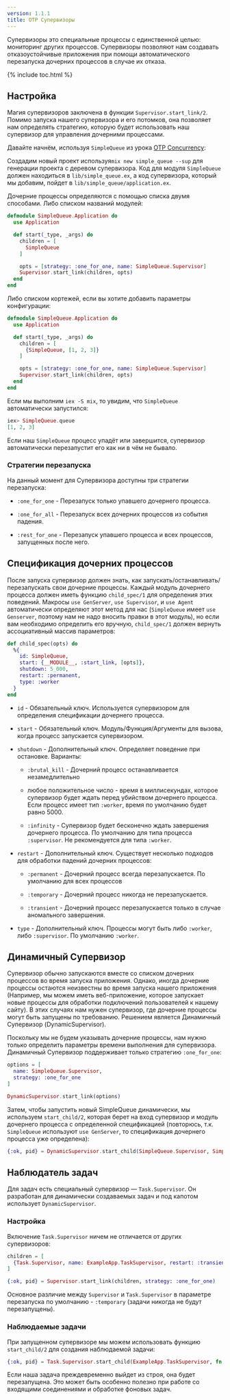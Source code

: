 ```yaml
---
version: 1.1.1
title: OTP Супервизоры
---
```


Супервизоры это специальные процессы с единственной целью: мониторинг других процессов. Супервизоры позволяют нам создавать отказоустойчивые приложения при помощи автоматического перезапуска дочерних процессов в случае их отказа.

{% include toc.html %}

## Настройка

Магия супервизоров заключена в функции `Supervisor.start_link/2`.  Помимо запуска нашего супервизора и его потомков, она позволяет нам определять стратегию, которую будет использовать наш супервизор для управления дочерними процессами.

Давайте начнём, используя `SimpleQueue` из урока [OTP Concurrency](../../advanced/otp-concurrency):

Создадим новый проект используя`mix new simple_queue --sup` для генерации проекта с деревом супервизора. Код для модуля `SimpleQueue` должен находиться в `lib/simple_queue.ex`, а код супервизора, который мы добавим, пойдет в `lib/simple_queue/application.ex`.

Дочерние процессы определяются с помощью списка двумя способами. Либо списком названий модулей:

```elixir
defmodule SimpleQueue.Application do
  use Application

  def start(_type, _args) do
    children = [
      SimpleQueue
    ]

    opts = [strategy: :one_for_one, name: SimpleQueue.Supervisor]
    Supervisor.start_link(children, opts)
  end
end
```

Либо списком кортежей, если вы хотите добавить параметры конфигурации:

```elixir
defmodule SimpleQueue.Application do
  use Application

  def start(_type, _args) do
    children = [
      {SimpleQueue, [1, 2, 3]}
    ]

    opts = [strategy: :one_for_one, name: SimpleQueue.Supervisor]
    Supervisor.start_link(children, opts)
  end
end
```

Если мы выполним `iex -S mix`, то увидим, что `SimpleQueue` автоматически запустился:

```elixir
iex> SimpleQueue.queue
[1, 2, 3]
```

Если наш `SimpleQueue` процесс упадёт или завершится, супервизор автоматически перезапустит его как ни в чём не бывало.

### Стратегии перезапуска

На данный момент для Супервизора доступны три стратегии перезапуска:

+ `:one_for_one` - Перезапуск только упавшего дочернего процесса.

+ `:one_for_all` - Перезапуск всех дочерних процессов из события падения.

+ `:rest_for_one` - Перезапуск упавшего процесса и всех процессов, запущенных после него.

## Спецификация дочерних процессов

После запуска супервизор должен знать, как запускать/останавливать/перезапускать свои дочерние процессы. Каждый модуль дочернего процесса должен иметь функцию `child_spec/1` для определения этих поведений. Макросы `use GenServer`, `use Supervisor`, и `use Agent` автоматически определяют этот метод для нас (`SimpleQueue` имеет `use Genserver`, поэтому нам не надо вносить правки в этот модуль), но если вам необходимо определить его вручную, `child_spec/1` должен вернуть ассоциативный массив параметров:

```elixir
def child_spec(opts) do
  %{
    id: SimpleQueue,
    start: {__MODULE__, :start_link, [opts]},
    shutdown: 5_000,
    restart: :permanent,
    type: :worker
  }
end
```

+ `id` - Обязательный ключ.
Используется супервизором для определения спецификации дочернего процесса.

+ `start` - Обязательный ключ.
Модуль/Функция/Аргументы для вызова, когда процесс запускается супервизором.

+ `shutdown` - Дополнительный ключ.
Определяет поведение при остановке.
Варианты:

  + `:brutal_kill` - Дочерний процесс останавливается незамедлительно

  + любое положительное число - время в миллисекундах, которое супервизор будет ждать перед убийством дочернего процесса.
Если процесс имеет тип `:worker`, время по умолчанию будет равно 5000.

  + `:infinity` - Супервизор будет бесконечно ждать завершения дочернего процесса.
По умолчанию для типа процесса `:supervisor`.
Не рекомендуется для типа `:worker`.

+ `restart` - Дополнительный ключ.
Существует несколько подходов для обработки падений дочерних процессов:

  + `:permanent` - Дочерний процесс всегда перезапускается.
По умолчанию для всех процессов

  + `:temporary` - Дочерний процесс никогда не перезапускается.

  + `:transient` - Дочерний процесс перезапускается только в случае аномального завершения.

+ `type` - Дополнительный ключ.
Процессы могут быть либо `:worker`, либо `:supervisor`.
По умолчанию `:worker`.

## Динамичный Супервизор

Супервизор обычно запускаются вместе со списком дочерних процессов во время запуска приложения. Однако, иногда дочерние процессы остаются неизвестны во время запуска нашего приложения (Например, мы можем иметь веб-приложение, которое запускает новые процессы для обработки подключений пользователей к нашему сайту).
В этих случаях нам нужен супервизор, где дочерние процессы могут быть запущены по требованию.
Решением является Динамичный Супервизор (DynamicSupervisor).

Поскольку мы не будем указывать дочерние процессы, нам нужно только определить параметры времени выполнения для супервизора.
Динамичный Супервизор поддерживает только стратегию `:one_for_one`:

```elixir
options = [
  name: SimpleQueue.Supervisor,
  strategy: :one_for_one
]

DynamicSupervisor.start_link(options)
```

Затем, чтобы запустить новый SimpleQueue динамически, мы используем `start_child/2`, которая берет на вход супервизор и модуль дочернего процесса с определенной спецификацией (повторюсь, т.к. `SimpleQueue` используют `use GenServer`, то спецификация дочернего процесса уже определена):

```elixir
{:ok, pid} = DynamicSupervisor.start_child(SimpleQueue.Supervisor, SimpleQueue)
```

## Наблюдатель задач

Для задач есть специальный супервизор &mdash; `Task.Supervisor`.  Он разработан для динамически создаваемых задач и под капотом использует `DynamicSupervisor`.

### Настройка

Включение `Task.Supervisor` ничем не отличается от других супервизоров:

```elixir
children = [
  {Task.Supervisor, name: ExampleApp.TaskSupervisor, restart: :transient}
]

{:ok, pid} = Supervisor.start_link(children, strategy: :one_for_one)
```

Основное различие между `Supervisor` и `Task.Supervisor` в параметре перезапуска по умолчанию - `:temporary` (задачи никогда не будут перезапущены).

### Наблюдаемые задачи

При запущенном супервизоре мы можем использовать функцию `start_child/2` для создания наблюдаемой задачи:

```elixir
{:ok, pid} = Task.Supervisor.start_child(ExampleApp.TaskSupervisor, fn -> background_work end)
```

Если наша задача преждевременно выйдет из строя, она будет перезапущена.  Это может быть особенно полезно при работе со входящими соединениями и обработке фоновых задач.
